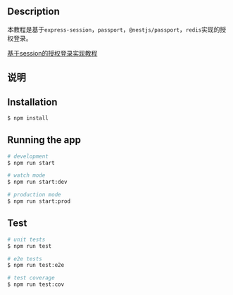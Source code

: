 <!--
 * @Author: ant
 * @Date: 2023-06-14 11:30:56
 * @LastEditTime: 2023-06-16 18:43:59
 * @LastEditors: ant
 * @Description: 
-->
## Description
本教程是基于`express-session`，`passport`，`@nestjs/passport`，`redis`实现的授权登录。

[基于session的授权登录实现教程](https://www.loginradius.com/blog/engineering/guest-post/session-authentication-with-nestjs-and-mongodb/) 
## 说明

## Installation

```bash
$ npm install
```

## Running the app

```bash
# development
$ npm run start

# watch mode
$ npm run start:dev

# production mode
$ npm run start:prod
```

## Test

```bash
# unit tests
$ npm run test

# e2e tests
$ npm run test:e2e

# test coverage
$ npm run test:cov
```
